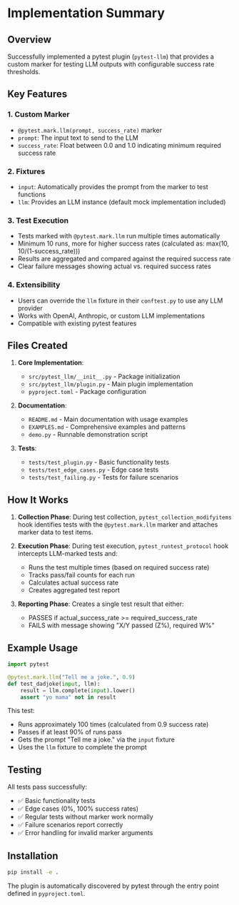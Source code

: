 # Implementation Summary

## Overview
Successfully implemented a pytest plugin (`pytest-llm`) that provides a custom marker for testing LLM outputs with configurable success rate thresholds.

## Key Features

### 1. Custom Marker
- `@pytest.mark.llm(prompt, success_rate)` marker
- `prompt`: The input text to send to the LLM
- `success_rate`: Float between 0.0 and 1.0 indicating minimum required success rate

### 2. Fixtures
- `input`: Automatically provides the prompt from the marker to test functions
- `llm`: Provides an LLM instance (default mock implementation included)

### 3. Test Execution
- Tests marked with `@pytest.mark.llm` run multiple times automatically
- Minimum 10 runs, more for higher success rates (calculated as: max(10, 10/(1-success_rate)))
- Results are aggregated and compared against the required success rate
- Clear failure messages showing actual vs. required success rates

### 4. Extensibility
- Users can override the `llm` fixture in their `conftest.py` to use any LLM provider
- Works with OpenAI, Anthropic, or custom LLM implementations
- Compatible with existing pytest features

## Files Created

1. **Core Implementation**:
   - `src/pytest_llm/__init__.py` - Package initialization
   - `src/pytest_llm/plugin.py` - Main plugin implementation
   - `pyproject.toml` - Package configuration

2. **Documentation**:
   - `README.md` - Main documentation with usage examples
   - `EXAMPLES.md` - Comprehensive examples and patterns
   - `demo.py` - Runnable demonstration script

3. **Tests**:
   - `tests/test_plugin.py` - Basic functionality tests
   - `tests/test_edge_cases.py` - Edge case tests
   - `tests/test_failing.py` - Tests for failure scenarios

## How It Works

1. **Collection Phase**: During test collection, `pytest_collection_modifyitems` hook identifies tests with the `@pytest.mark.llm` marker and attaches marker data to test items.

2. **Execution Phase**: During test execution, `pytest_runtest_protocol` hook intercepts LLM-marked tests and:
   - Runs the test multiple times (based on required success rate)
   - Tracks pass/fail counts for each run
   - Calculates actual success rate
   - Creates aggregated test report

3. **Reporting Phase**: Creates a single test result that either:
   - PASSES if actual_success_rate >= required_success_rate
   - FAILS with message showing "X/Y passed (Z%), required W%"

## Example Usage

```python
import pytest

@pytest.mark.llm("Tell me a joke.", 0.9)
def test_dadjoke(input, llm):
    result = llm.complete(input).lower()
    assert "yo mama" not in result
```

This test:
- Runs approximately 100 times (calculated from 0.9 success rate)
- Passes if at least 90% of runs pass
- Gets the prompt "Tell me a joke." via the `input` fixture
- Uses the `llm` fixture to complete the prompt

## Testing

All tests pass successfully:
- ✅ Basic functionality tests
- ✅ Edge cases (0%, 100% success rates)
- ✅ Regular tests without marker work normally
- ✅ Failure scenarios report correctly
- ✅ Error handling for invalid marker arguments

## Installation

```bash
pip install -e .
```

The plugin is automatically discovered by pytest through the entry point defined in `pyproject.toml`.
